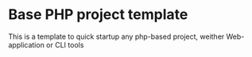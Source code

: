 Base PHP project template
============

This is a template to quick startup any php-based project, weither Web-application or CLI tools